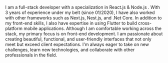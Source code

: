 I am a full-stack developer with a specialization in React.js & Node.js .
With 3 years of experience under my belt (since 01/2020), I have also worked with other frameworks such as Next.js,
Nest.js, and .Net Core.
In addition to my front-end skills, I also have expertise in using Flutter to build cross-platform mobile applications.
Although I am comfortable working across the stack, my primary focus is on front-end development. I am passionate
about creating beautiful, functional, and user-friendly interfaces that not only meet but exceed client expectations.
I'm always eager to take on new challenges, learn new technologies, and collaborate with other professionals in the field.
